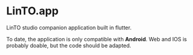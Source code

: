 # LinTO.app

LinTO studio companion application built in flutter.

To date, the application is only compatible with **Android**. Web and IOS is probably doable, but the code should be adapted.